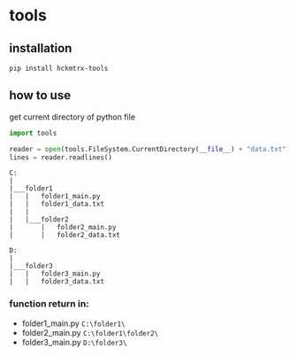 # tools
## installation
`pip install hckmtrx-tools`

## how to use
get current directory of python file
```python
import tools

reader = open(tools.FileSystem.CurrentDirectory(__file__) + "data.txt")
lines = reader.readlines()
```
```
C:
|
|___folder1
|   |   folder1_main.py
|   |   folder1_data.txt
|   |
|   |___folder2
|       |   folder2_main.py
|       |   folder2_data.txt

D:
|
|___folder3
|   |   folder3_main.py
|   |   folder3_data.txt
```
### function return in:
- folder1_main.py `C:\folder1\`
- folder2_main.py `C:\folder1\folder2\`
- folder3_main.py `D:\folder3\`